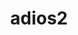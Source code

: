 ---
title: "adios2"
layout: cache
categories: [package, develop-2024-12-22]
meta: {"versions": ["2.10.2", "2.7.1", "2.8.3"], "compilers": ["gcc@=11.1.0", "gcc@=11.4.0", "gcc@=12.4.0", "gcc@=7.3.1", "gcc@=9.4.0", "oneapi@=2024.2.1"], "oss": ["amzn2", "ubuntu20.04", "ubuntu22.04"], "platforms": ["linux"], "targets": ["aarch64", "neoverse_v1", "neoverse_v2", "ppc64le", "x86_64_v3", "x86_64_v4"], "stacks": ["aws-isc", "aws-isc-aarch64", "aws-pcluster-neoverse_v1", "aws-pcluster-x86_64_v4", "data-vis-sdk", "e4s", "e4s-neoverse-v2", "e4s-oneapi", "e4s-power", "e4s-rocm-external", "root"], "num_specs": 34, "num_specs_by_stack": {"aws-isc-aarch64": 1, "root": 34, "aws-pcluster-neoverse_v1": 1, "aws-pcluster-x86_64_v4": 2, "aws-isc": 1, "e4s-power": 5, "data-vis-sdk": 2, "e4s-neoverse-v2": 5, "e4s": 9, "e4s-rocm-external": 3, "e4s-oneapi": 5}}
spec_details: [{"hash": "22zsfphfyrv2mgzo3gpgujcz5ez2qbnx", "compiler": "gcc@=7.3.1", "versions": ["2.7.1"], "os": "amzn2", "platform": "linux", "target": "aarch64", "variants": ["+blosc", "build_system=cmake", "build_type=Release", "+bzip2", "~cuda", "~dataspaces", "~fortran", "generator=make", "~hdf5", "~ipo", "+mpi", "patches=8221073,88b2cd1,9e67deb", "~pic", "+png", "~python", "~rocm", "+ssc", "+sst", "+sz", "+zfp"], "stacks": ["aws-isc-aarch64", "root"], "size": "-", "tarball": "https://binaries.spack.io/develop-2024-12-22/build_cache/linux-amzn2-aarch64/gcc-7.3.1/adios2-2.7.1/linux-amzn2-aarch64-gcc-7.3.1-adios2-2.7.1-22zsfphfyrv2mgzo3gpgujcz5ez2qbnx.spack"}, {"hash": "a66gd4tqemdx6pe2d6tjwgobmgnfps24", "compiler": "gcc@=12.4.0", "versions": ["2.10.2"], "os": "amzn2", "platform": "linux", "target": "neoverse_v1", "variants": ["~aws", "+blosc2", "build_system=cmake", "build_type=Release", "+bzip2", "~campaign", "~cuda", "~dataspaces", "~fortran", "generator=make", "~hdf5", "~ipo", "~kokkos", "+libcatalyst", "~libpressio", "+mgard", "+mpi", "~pic", "+png", "~python", "~rocm", "+sst", "~sycl", "+sz", "+zfp"], "stacks": ["root", "aws-pcluster-neoverse_v1"], "size": "-", "tarball": "https://binaries.spack.io/develop-2024-12-22/build_cache/linux-amzn2-neoverse_v1/gcc-12.4.0/adios2-2.10.2/linux-amzn2-neoverse_v1-gcc-12.4.0-adios2-2.10.2-a66gd4tqemdx6pe2d6tjwgobmgnfps24.spack"}, {"hash": "7ggdnxmyvwsmm7ae3kayjyi6sfado47j", "compiler": "gcc@=12.4.0", "versions": ["2.10.2"], "os": "amzn2", "platform": "linux", "target": "x86_64_v3", "variants": ["~aws", "+blosc2", "build_system=cmake", "build_type=Release", "+bzip2", "~campaign", "~cuda", "~dataspaces", "~fortran", "generator=make", "~hdf5", "~ipo", "~kokkos", "+libcatalyst", "~libpressio", "+mgard", "+mpi", "~pic", "+png", "~python", "~rocm", "+sst", "~sycl", "+sz", "+zfp"], "stacks": ["aws-pcluster-x86_64_v4", "root"], "size": "-", "tarball": "https://binaries.spack.io/develop-2024-12-22/build_cache/linux-amzn2-x86_64_v3/gcc-12.4.0/adios2-2.10.2/linux-amzn2-x86_64_v3-gcc-12.4.0-adios2-2.10.2-7ggdnxmyvwsmm7ae3kayjyi6sfado47j.spack"}, {"hash": "ktor4jha24f6brlc4xma6fxrzgad4tor", "compiler": "gcc@=7.3.1", "versions": ["2.7.1"], "os": "amzn2", "platform": "linux", "target": "x86_64_v3", "variants": ["+blosc", "build_system=cmake", "build_type=Release", "+bzip2", "~cuda", "~dataspaces", "~fortran", "generator=make", "~hdf5", "~ipo", "+mpi", "patches=8221073,88b2cd1,9e67deb", "~pic", "+png", "~python", "~rocm", "+ssc", "+sst", "+sz", "+zfp"], "stacks": ["aws-isc", "root"], "size": "-", "tarball": "https://binaries.spack.io/develop-2024-12-22/build_cache/linux-amzn2-x86_64_v3/gcc-7.3.1/adios2-2.7.1/linux-amzn2-x86_64_v3-gcc-7.3.1-adios2-2.7.1-ktor4jha24f6brlc4xma6fxrzgad4tor.spack"}, {"hash": "tv2met4dusegppnzbpys4nxb2oyqwnf2", "compiler": "gcc@=12.4.0", "versions": ["2.10.2"], "os": "amzn2", "platform": "linux", "target": "x86_64_v4", "variants": ["~aws", "+blosc2", "build_system=cmake", "build_type=Release", "+bzip2", "~campaign", "~cuda", "~dataspaces", "~fortran", "generator=make", "~hdf5", "~ipo", "~kokkos", "+libcatalyst", "~libpressio", "+mgard", "+mpi", "~pic", "+png", "~python", "~rocm", "+sst", "~sycl", "+sz", "+zfp"], "stacks": ["aws-pcluster-x86_64_v4", "root"], "size": "-", "tarball": "https://binaries.spack.io/develop-2024-12-22/build_cache/linux-amzn2-x86_64_v4/gcc-12.4.0/adios2-2.10.2/linux-amzn2-x86_64_v4-gcc-12.4.0-adios2-2.10.2-tv2met4dusegppnzbpys4nxb2oyqwnf2.spack"}, {"hash": "iglea6emskyijmrpacqhrutznurynzyj", "compiler": "gcc@=9.4.0", "versions": ["2.10.2"], "os": "ubuntu20.04", "platform": "linux", "target": "ppc64le", "variants": ["~aws", "+blosc2", "build_system=cmake", "build_type=Release", "+bzip2", "~campaign", "+cuda", "cuda_arch=70", "+dataman", "~dataspaces", "+fortran", "generator=make", "+hdf5", "~ipo", "~kokkos", "+libcatalyst", "~libpressio", "+mgard", "+mpi", "+pic", "+png", "+python", "~rocm", "+shared", "+sst", "~sycl", "~sz", "+zfp"], "stacks": ["e4s-power", "root"], "size": "-", "tarball": "https://binaries.spack.io/develop-2024-12-22/build_cache/linux-ubuntu20.04-ppc64le/gcc-9.4.0/adios2-2.10.2/linux-ubuntu20.04-ppc64le-gcc-9.4.0-adios2-2.10.2-iglea6emskyijmrpacqhrutznurynzyj.spack"}, {"hash": "leg4lmqcjb3w33fgx5skxa52ii3wosrg", "compiler": "gcc@=9.4.0", "versions": ["2.10.2"], "os": "ubuntu20.04", "platform": "linux", "target": "ppc64le", "variants": ["~aws", "+blosc2", "build_system=cmake", "build_type=Release", "+bzip2", "~campaign", "+cuda", "cuda_arch=70", "~dataspaces", "+fortran", "generator=make", "~hdf5", "~ipo", "~kokkos", "+libcatalyst", "~libpressio", "+mgard", "+mpi", "~pic", "+png", "~python", "~rocm", "+sst", "~sycl", "+sz", "+zfp"], "stacks": ["e4s-power", "root"], "size": "-", "tarball": "https://binaries.spack.io/develop-2024-12-22/build_cache/linux-ubuntu20.04-ppc64le/gcc-9.4.0/adios2-2.10.2/linux-ubuntu20.04-ppc64le-gcc-9.4.0-adios2-2.10.2-leg4lmqcjb3w33fgx5skxa52ii3wosrg.spack"}, {"hash": "nycxb5maqlaotcaywq373w6abxqbpuwj", "compiler": "gcc@=9.4.0", "versions": ["2.10.2"], "os": "ubuntu20.04", "platform": "linux", "target": "ppc64le", "variants": ["~aws", "+blosc2", "build_system=cmake", "build_type=Release", "+bzip2", "~campaign", "~cuda", "~dataspaces", "+fortran", "generator=make", "~hdf5", "~ipo", "~kokkos", "+libcatalyst", "~libpressio", "+mgard", "+mpi", "~pic", "+png", "~python", "~rocm", "+sst", "~sycl", "+sz", "+zfp"], "stacks": ["e4s-power", "root"], "size": "-", "tarball": "https://binaries.spack.io/develop-2024-12-22/build_cache/linux-ubuntu20.04-ppc64le/gcc-9.4.0/adios2-2.10.2/linux-ubuntu20.04-ppc64le-gcc-9.4.0-adios2-2.10.2-nycxb5maqlaotcaywq373w6abxqbpuwj.spack"}, {"hash": "okclyk7f3mu4xzkfcth2epw7ozhdlleq", "compiler": "gcc@=9.4.0", "versions": ["2.10.2"], "os": "ubuntu20.04", "platform": "linux", "target": "ppc64le", "variants": ["~aws", "+blosc2", "build_system=cmake", "build_type=Release", "+bzip2", "~campaign", "~cuda", "~dataspaces", "~fortran", "generator=make", "~hdf5", "~ipo", "~kokkos", "+libcatalyst", "~libpressio", "+mgard", "+mpi", "~pic", "+png", "~python", "~rocm", "+sst", "~sycl", "+sz", "+zfp"], "stacks": ["e4s-power", "root"], "size": "-", "tarball": "https://binaries.spack.io/develop-2024-12-22/build_cache/linux-ubuntu20.04-ppc64le/gcc-9.4.0/adios2-2.10.2/linux-ubuntu20.04-ppc64le-gcc-9.4.0-adios2-2.10.2-okclyk7f3mu4xzkfcth2epw7ozhdlleq.spack"}, {"hash": "stzivr5xpz6xhqzngjip2zf4lduaa3g5", "compiler": "gcc@=9.4.0", "versions": ["2.10.2"], "os": "ubuntu20.04", "platform": "linux", "target": "ppc64le", "variants": ["~aws", "+blosc2", "build_system=cmake", "build_type=Release", "+bzip2", "~campaign", "~cuda", "~dataspaces", "+fortran", "generator=make", "~hdf5", "~ipo", "~kokkos", "+libcatalyst", "~libpressio", "+mgard", "+mpi", "~pic", "+png", "~python", "~rocm", "+sst", "~sycl", "+sz", "+zfp"], "stacks": ["e4s-power", "root"], "size": "-", "tarball": "https://binaries.spack.io/develop-2024-12-22/build_cache/linux-ubuntu20.04-ppc64le/gcc-9.4.0/adios2-2.10.2/linux-ubuntu20.04-ppc64le-gcc-9.4.0-adios2-2.10.2-stzivr5xpz6xhqzngjip2zf4lduaa3g5.spack"}, {"hash": "r3ggcwt3fobj5s46f7i7fivnmg27ixo7", "compiler": "gcc@=11.1.0", "versions": ["2.10.2"], "os": "ubuntu20.04", "platform": "linux", "target": "x86_64_v3", "variants": ["~aws", "+blosc2", "build_system=cmake", "build_type=Release", "+bzip2", "~campaign", "~cuda", "+dataman", "~dataspaces", "+fortran", "generator=make", "+hdf5", "~ipo", "~kokkos", "+libcatalyst", "~libpressio", "+mgard", "+mpi", "+pic", "+png", "+python", "~rocm", "+shared", "+sst", "~sycl", "+sz", "+zfp"], "stacks": ["data-vis-sdk", "root"], "size": "-", "tarball": "https://binaries.spack.io/develop-2024-12-22/build_cache/linux-ubuntu20.04-x86_64_v3/gcc-11.1.0/adios2-2.10.2/linux-ubuntu20.04-x86_64_v3-gcc-11.1.0-adios2-2.10.2-r3ggcwt3fobj5s46f7i7fivnmg27ixo7.spack"}, {"hash": "v7co2q7kc5552bb2fuugvo7xruep3wxu", "compiler": "gcc@=11.1.0", "versions": ["2.10.2"], "os": "ubuntu20.04", "platform": "linux", "target": "x86_64_v3", "variants": ["~aws", "+blosc2", "build_system=cmake", "build_type=Release", "+bzip2", "~campaign", "~cuda", "+dataman", "~dataspaces", "+fortran", "generator=make", "+hdf5", "~ipo", "~kokkos", "+libcatalyst", "~libpressio", "+mgard", "+mpi", "+pic", "+png", "+python", "~rocm", "+shared", "+sst", "~sycl", "+sz", "+zfp"], "stacks": ["data-vis-sdk", "root"], "size": "-", "tarball": "https://binaries.spack.io/develop-2024-12-22/build_cache/linux-ubuntu20.04-x86_64_v3/gcc-11.1.0/adios2-2.10.2/linux-ubuntu20.04-x86_64_v3-gcc-11.1.0-adios2-2.10.2-v7co2q7kc5552bb2fuugvo7xruep3wxu.spack"}, {"hash": "4y2vwopqtdvwydv6bel3je567aaac3aj", "compiler": "gcc@=11.4.0", "versions": ["2.10.2"], "os": "ubuntu22.04", "platform": "linux", "target": "neoverse_v2", "variants": ["~aws", "+blosc2", "build_system=cmake", "build_type=Release", "+bzip2", "~campaign", "+cuda", "cuda_arch=90", "~dataspaces", "+fortran", "generator=make", "~hdf5", "~ipo", "~kokkos", "+libcatalyst", "~libpressio", "+mgard", "+mpi", "~pic", "+png", "~python", "~rocm", "+sst", "~sycl", "+sz", "+zfp"], "stacks": ["e4s-neoverse-v2", "root"], "size": "-", "tarball": "https://binaries.spack.io/develop-2024-12-22/build_cache/linux-ubuntu22.04-neoverse_v2/gcc-11.4.0/adios2-2.10.2/linux-ubuntu22.04-neoverse_v2-gcc-11.4.0-adios2-2.10.2-4y2vwopqtdvwydv6bel3je567aaac3aj.spack"}, {"hash": "544ctqnwgxwljw6vwngb6epe6gugo6dy", "compiler": "gcc@=11.4.0", "versions": ["2.10.2"], "os": "ubuntu22.04", "platform": "linux", "target": "neoverse_v2", "variants": ["~aws", "+blosc2", "build_system=cmake", "build_type=Release", "+bzip2", "~campaign", "~cuda", "~dataspaces", "+fortran", "generator=make", "~hdf5", "~ipo", "~kokkos", "+libcatalyst", "~libpressio", "+mgard", "+mpi", "~pic", "+png", "~python", "~rocm", "+sst", "~sycl", "+sz", "+zfp"], "stacks": ["e4s-neoverse-v2", "root"], "size": "-", "tarball": "https://binaries.spack.io/develop-2024-12-22/build_cache/linux-ubuntu22.04-neoverse_v2/gcc-11.4.0/adios2-2.10.2/linux-ubuntu22.04-neoverse_v2-gcc-11.4.0-adios2-2.10.2-544ctqnwgxwljw6vwngb6epe6gugo6dy.spack"}, {"hash": "by6dpitroy6sxee2lwtnodzemjwjftvg", "compiler": "gcc@=11.4.0", "versions": ["2.10.2"], "os": "ubuntu22.04", "platform": "linux", "target": "neoverse_v2", "variants": ["~aws", "+blosc2", "build_system=cmake", "build_type=Release", "+bzip2", "~campaign", "~cuda", "+dataman", "~dataspaces", "+fortran", "generator=make", "+hdf5", "~ipo", "~kokkos", "+libcatalyst", "~libpressio", "+mgard", "+mpi", "+pic", "+png", "+python", "~rocm", "+shared", "+sst", "~sycl", "+sz", "+zfp"], "stacks": ["e4s-neoverse-v2", "root"], "size": "-", "tarball": "https://binaries.spack.io/develop-2024-12-22/build_cache/linux-ubuntu22.04-neoverse_v2/gcc-11.4.0/adios2-2.10.2/linux-ubuntu22.04-neoverse_v2-gcc-11.4.0-adios2-2.10.2-by6dpitroy6sxee2lwtnodzemjwjftvg.spack"}, {"hash": "jbetbuvygrwqlc3otnzhyskswxb3gmp7", "compiler": "gcc@=11.4.0", "versions": ["2.10.2"], "os": "ubuntu22.04", "platform": "linux", "target": "neoverse_v2", "variants": ["~aws", "+blosc2", "build_system=cmake", "build_type=Release", "+bzip2", "~campaign", "~cuda", "~dataspaces", "~fortran", "generator=make", "~hdf5", "~ipo", "~kokkos", "+libcatalyst", "~libpressio", "+mgard", "+mpi", "~pic", "+png", "~python", "~rocm", "+sst", "~sycl", "+sz", "+zfp"], "stacks": ["e4s-neoverse-v2", "root"], "size": "-", "tarball": "https://binaries.spack.io/develop-2024-12-22/build_cache/linux-ubuntu22.04-neoverse_v2/gcc-11.4.0/adios2-2.10.2/linux-ubuntu22.04-neoverse_v2-gcc-11.4.0-adios2-2.10.2-jbetbuvygrwqlc3otnzhyskswxb3gmp7.spack"}, {"hash": "zijyb4pbwtj6tkzzch6muejgupvyjucr", "compiler": "gcc@=11.4.0", "versions": ["2.10.2"], "os": "ubuntu22.04", "platform": "linux", "target": "neoverse_v2", "variants": ["~aws", "+blosc2", "build_system=cmake", "build_type=Release", "+bzip2", "~campaign", "~cuda", "~dataspaces", "+fortran", "generator=make", "~hdf5", "~ipo", "~kokkos", "+libcatalyst", "~libpressio", "+mgard", "+mpi", "~pic", "+png", "~python", "~rocm", "+sst", "~sycl", "+sz", "+zfp"], "stacks": ["e4s-neoverse-v2", "root"], "size": "-", "tarball": "https://binaries.spack.io/develop-2024-12-22/build_cache/linux-ubuntu22.04-neoverse_v2/gcc-11.4.0/adios2-2.10.2/linux-ubuntu22.04-neoverse_v2-gcc-11.4.0-adios2-2.10.2-zijyb4pbwtj6tkzzch6muejgupvyjucr.spack"}, {"hash": "5mpn7jmo6ax532qtaxc6tq4jnicvbomi", "compiler": "gcc@=11.4.0", "versions": ["2.10.2"], "os": "ubuntu22.04", "platform": "linux", "target": "x86_64_v3", "variants": ["~aws", "+blosc2", "build_system=cmake", "build_type=Release", "+bzip2", "~campaign", "+cuda", "cuda_arch=90", "~dataspaces", "+fortran", "generator=make", "~hdf5", "~ipo", "~kokkos", "+libcatalyst", "~libpressio", "+mgard", "+mpi", "~pic", "+png", "~python", "~rocm", "+sst", "~sycl", "+sz", "+zfp"], "stacks": ["e4s", "root"], "size": "-", "tarball": "https://binaries.spack.io/develop-2024-12-22/build_cache/linux-ubuntu22.04-x86_64_v3/gcc-11.4.0/adios2-2.10.2/linux-ubuntu22.04-x86_64_v3-gcc-11.4.0-adios2-2.10.2-5mpn7jmo6ax532qtaxc6tq4jnicvbomi.spack"}, {"hash": "5pgehl6ckcicbfqxrcmvjv7qo7whsrxa", "compiler": "gcc@=11.4.0", "versions": ["2.10.2"], "os": "ubuntu22.04", "platform": "linux", "target": "x86_64_v3", "variants": ["~aws", "+blosc2", "build_system=cmake", "build_type=Release", "+bzip2", "~campaign", "~cuda", "~dataspaces", "+fortran", "generator=make", "~hdf5", "~ipo", "~kokkos", "+libcatalyst", "~libpressio", "+mgard", "+mpi", "~pic", "+png", "~python", "~rocm", "+sst", "~sycl", "+sz", "+zfp"], "stacks": ["e4s", "root"], "size": "-", "tarball": "https://binaries.spack.io/develop-2024-12-22/build_cache/linux-ubuntu22.04-x86_64_v3/gcc-11.4.0/adios2-2.10.2/linux-ubuntu22.04-x86_64_v3-gcc-11.4.0-adios2-2.10.2-5pgehl6ckcicbfqxrcmvjv7qo7whsrxa.spack"}, {"hash": "gwsvbqyfhfjcxeqopacs5lt33u5q463t", "compiler": "gcc@=11.4.0", "versions": ["2.10.2"], "os": "ubuntu22.04", "platform": "linux", "target": "x86_64_v3", "variants": ["~aws", "+blosc2", "build_system=cmake", "build_type=Release", "+bzip2", "~campaign", "~cuda", "+dataman", "~dataspaces", "+fortran", "generator=make", "+hdf5", "~ipo", "~kokkos", "+libcatalyst", "~libpressio", "+mgard", "+mpi", "+pic", "+png", "+python", "~rocm", "+shared", "+sst", "~sycl", "+sz", "+zfp"], "stacks": ["e4s", "root"], "size": "-", "tarball": "https://binaries.spack.io/develop-2024-12-22/build_cache/linux-ubuntu22.04-x86_64_v3/gcc-11.4.0/adios2-2.10.2/linux-ubuntu22.04-x86_64_v3-gcc-11.4.0-adios2-2.10.2-gwsvbqyfhfjcxeqopacs5lt33u5q463t.spack"}, {"hash": "hd3z2onq2mseze3avacwjszh2czbpkss", "compiler": "gcc@=11.4.0", "versions": ["2.10.2"], "os": "ubuntu22.04", "platform": "linux", "target": "x86_64_v3", "variants": ["amdgpu_target=gfx90a", "~aws", "+blosc2", "build_system=cmake", "build_type=Release", "+bzip2", "~campaign", "~cuda", "~dataspaces", "+fortran", "generator=make", "~hdf5", "~ipo", "+kokkos", "+libcatalyst", "~libpressio", "+mgard", "+mpi", "~pic", "+png", "~python", "+rocm", "+sst", "~sycl", "+sz", "+zfp"], "stacks": ["e4s-rocm-external", "root"], "size": "-", "tarball": "https://binaries.spack.io/develop-2024-12-22/build_cache/linux-ubuntu22.04-x86_64_v3/gcc-11.4.0/adios2-2.10.2/linux-ubuntu22.04-x86_64_v3-gcc-11.4.0-adios2-2.10.2-hd3z2onq2mseze3avacwjszh2czbpkss.spack"}, {"hash": "hdddrgbx6ip2zi4y3kp6gvqvscyhyomj", "compiler": "gcc@=11.4.0", "versions": ["2.10.2"], "os": "ubuntu22.04", "platform": "linux", "target": "x86_64_v3", "variants": ["~aws", "+blosc2", "build_system=cmake", "build_type=Release", "+bzip2", "~campaign", "~cuda", "~dataspaces", "+fortran", "generator=make", "~hdf5", "~ipo", "~kokkos", "+libcatalyst", "~libpressio", "+mgard", "+mpi", "~pic", "+png", "~python", "~rocm", "+sst", "~sycl", "+sz", "+zfp"], "stacks": ["e4s", "root"], "size": "-", "tarball": "https://binaries.spack.io/develop-2024-12-22/build_cache/linux-ubuntu22.04-x86_64_v3/gcc-11.4.0/adios2-2.10.2/linux-ubuntu22.04-x86_64_v3-gcc-11.4.0-adios2-2.10.2-hdddrgbx6ip2zi4y3kp6gvqvscyhyomj.spack"}, {"hash": "hwpx4qgn4d6wahpndjdiakxfcybkau5i", "compiler": "gcc@=11.4.0", "versions": ["2.10.2"], "os": "ubuntu22.04", "platform": "linux", "target": "x86_64_v3", "variants": ["amdgpu_target=gfx908", "~aws", "+blosc2", "build_system=cmake", "build_type=Release", "+bzip2", "~campaign", "~cuda", "~dataspaces", "+fortran", "generator=make", "~hdf5", "~ipo", "+kokkos", "+libcatalyst", "~libpressio", "+mgard", "+mpi", "~pic", "+png", "~python", "+rocm", "+sst", "~sycl", "+sz", "+zfp"], "stacks": ["e4s-rocm-external", "root"], "size": "-", "tarball": "https://binaries.spack.io/develop-2024-12-22/build_cache/linux-ubuntu22.04-x86_64_v3/gcc-11.4.0/adios2-2.10.2/linux-ubuntu22.04-x86_64_v3-gcc-11.4.0-adios2-2.10.2-hwpx4qgn4d6wahpndjdiakxfcybkau5i.spack"}, {"hash": "im6wi76lzkfdqkpyiwji6h2yyjjycsw6", "compiler": "gcc@=11.4.0", "versions": ["2.10.2"], "os": "ubuntu22.04", "platform": "linux", "target": "x86_64_v3", "variants": ["~aws", "+blosc2", "build_system=cmake", "build_type=Release", "+bzip2", "~campaign", "~cuda", "~dataspaces", "+fortran", "generator=make", "+hdf5", "~ipo", "~kokkos", "+libcatalyst", "~libpressio", "+mgard", "+mpi", "~pic", "+png", "+python", "~rocm", "+sst", "~sycl", "+sz", "+zfp"], "stacks": ["e4s", "root"], "size": "-", "tarball": "https://binaries.spack.io/develop-2024-12-22/build_cache/linux-ubuntu22.04-x86_64_v3/gcc-11.4.0/adios2-2.10.2/linux-ubuntu22.04-x86_64_v3-gcc-11.4.0-adios2-2.10.2-im6wi76lzkfdqkpyiwji6h2yyjjycsw6.spack"}, {"hash": "kl3unm7atbpvayprz2tm2s6fklo677yh", "compiler": "gcc@=11.4.0", "versions": ["2.10.2"], "os": "ubuntu22.04", "platform": "linux", "target": "x86_64_v3", "variants": ["~aws", "+blosc2", "build_system=cmake", "build_type=Release", "+bzip2", "~campaign", "+cuda", "cuda_arch=80", "+dataman", "~dataspaces", "+fortran", "generator=make", "+hdf5", "~ipo", "~kokkos", "+libcatalyst", "~libpressio", "+mgard", "+mpi", "+pic", "+png", "+python", "~rocm", "+shared", "+sst", "~sycl", "~sz", "+zfp"], "stacks": ["e4s", "root"], "size": "-", "tarball": "https://binaries.spack.io/develop-2024-12-22/build_cache/linux-ubuntu22.04-x86_64_v3/gcc-11.4.0/adios2-2.10.2/linux-ubuntu22.04-x86_64_v3-gcc-11.4.0-adios2-2.10.2-kl3unm7atbpvayprz2tm2s6fklo677yh.spack"}, {"hash": "lonkpciccl32d6hfzptoxctoxkadai5j", "compiler": "gcc@=11.4.0", "versions": ["2.10.2"], "os": "ubuntu22.04", "platform": "linux", "target": "x86_64_v3", "variants": ["~aws", "+blosc2", "build_system=cmake", "build_type=Release", "+bzip2", "~campaign", "~cuda", "~dataspaces", "+fortran", "generator=make", "~hdf5", "~ipo", "~kokkos", "+libcatalyst", "~libpressio", "+mgard", "+mpi", "~pic", "+png", "~python", "~rocm", "+sst", "~sycl", "+sz", "+zfp"], "stacks": ["e4s", "root"], "size": "-", "tarball": "https://binaries.spack.io/develop-2024-12-22/build_cache/linux-ubuntu22.04-x86_64_v3/gcc-11.4.0/adios2-2.10.2/linux-ubuntu22.04-x86_64_v3-gcc-11.4.0-adios2-2.10.2-lonkpciccl32d6hfzptoxctoxkadai5j.spack"}, {"hash": "ly567w43we7632aj63646wplzqj674jb", "compiler": "gcc@=11.4.0", "versions": ["2.10.2"], "os": "ubuntu22.04", "platform": "linux", "target": "x86_64_v3", "variants": ["~aws", "+blosc2", "build_system=cmake", "build_type=Release", "+bzip2", "~campaign", "~cuda", "~dataspaces", "~fortran", "generator=make", "~hdf5", "~ipo", "~kokkos", "+libcatalyst", "~libpressio", "+mgard", "+mpi", "~pic", "+png", "~python", "~rocm", "+sst", "~sycl", "+sz", "+zfp"], "stacks": ["e4s", "root"], "size": "-", "tarball": "https://binaries.spack.io/develop-2024-12-22/build_cache/linux-ubuntu22.04-x86_64_v3/gcc-11.4.0/adios2-2.10.2/linux-ubuntu22.04-x86_64_v3-gcc-11.4.0-adios2-2.10.2-ly567w43we7632aj63646wplzqj674jb.spack"}, {"hash": "qrb6scruqogp5lxrw7gax6wh66nofeuy", "compiler": "gcc@=11.4.0", "versions": ["2.10.2"], "os": "ubuntu22.04", "platform": "linux", "target": "x86_64_v3", "variants": ["~aws", "+blosc2", "build_system=cmake", "build_type=Release", "+bzip2", "~campaign", "+cuda", "cuda_arch=80", "~dataspaces", "+fortran", "generator=make", "~hdf5", "~ipo", "~kokkos", "+libcatalyst", "~libpressio", "+mgard", "+mpi", "~pic", "+png", "~python", "~rocm", "+sst", "~sycl", "+sz", "+zfp"], "stacks": ["e4s", "root"], "size": "-", "tarball": "https://binaries.spack.io/develop-2024-12-22/build_cache/linux-ubuntu22.04-x86_64_v3/gcc-11.4.0/adios2-2.10.2/linux-ubuntu22.04-x86_64_v3-gcc-11.4.0-adios2-2.10.2-qrb6scruqogp5lxrw7gax6wh66nofeuy.spack"}, {"hash": "ttl4wuzm5idy45z7cxub444x6zph5l43", "compiler": "gcc@=11.4.0", "versions": ["2.10.2"], "os": "ubuntu22.04", "platform": "linux", "target": "x86_64_v3", "variants": ["~aws", "+blosc2", "build_system=cmake", "build_type=Release", "+bzip2", "~campaign", "~cuda", "~dataspaces", "+fortran", "generator=make", "~hdf5", "~ipo", "~kokkos", "+libcatalyst", "~libpressio", "+mgard", "+mpi", "~pic", "+png", "~python", "~rocm", "+sst", "~sycl", "+sz", "+zfp"], "stacks": ["e4s-rocm-external", "root"], "size": "-", "tarball": "https://binaries.spack.io/develop-2024-12-22/build_cache/linux-ubuntu22.04-x86_64_v3/gcc-11.4.0/adios2-2.10.2/linux-ubuntu22.04-x86_64_v3-gcc-11.4.0-adios2-2.10.2-ttl4wuzm5idy45z7cxub444x6zph5l43.spack"}, {"hash": "qkc7kte7ewarjrbl3cnvg3cf3dpb7rti", "compiler": "oneapi@=2024.2.1", "versions": ["2.10.2"], "os": "ubuntu22.04", "platform": "linux", "target": "x86_64_v3", "variants": ["~aws", "~blosc2", "build_system=cmake", "build_type=Release", "+bzip2", "~campaign", "~cuda", "~dataspaces", "+fortran", "generator=make", "~hdf5", "~ipo", "~kokkos", "+libcatalyst", "~libpressio", "+mgard", "+mpi", "~pic", "+png", "~python", "~rocm", "+sst", "~sycl", "+sz", "+zfp"], "stacks": ["e4s-oneapi", "root"], "size": "-", "tarball": "https://binaries.spack.io/develop-2024-12-22/build_cache/linux-ubuntu22.04-x86_64_v3/oneapi-2024.2.1/adios2-2.10.2/linux-ubuntu22.04-x86_64_v3-oneapi-2024.2.1-adios2-2.10.2-qkc7kte7ewarjrbl3cnvg3cf3dpb7rti.spack"}, {"hash": "7i6y5r5bsrogzhdj4nmegrg42s3vraj3", "compiler": "oneapi@=2024.2.1", "versions": ["2.8.3"], "os": "ubuntu22.04", "platform": "linux", "target": "x86_64_v3", "variants": ["+blosc", "build_system=cmake", "build_type=Release", "+bzip2", "~cuda", "~dataspaces", "+fortran", "generator=make", "~hdf5", "~ipo", "~libpressio", "+mgard", "+mpi", "~pic", "+png", "~python", "~rocm", "+sst", "+sz", "+zfp"], "stacks": ["e4s-oneapi", "root"], "size": "-", "tarball": "https://binaries.spack.io/develop-2024-12-22/build_cache/linux-ubuntu22.04-x86_64_v3/oneapi-2024.2.1/adios2-2.8.3/linux-ubuntu22.04-x86_64_v3-oneapi-2024.2.1-adios2-2.8.3-7i6y5r5bsrogzhdj4nmegrg42s3vraj3.spack"}, {"hash": "butvrgt6j2xkyjrk6sswwogtunjm7lpy", "compiler": "oneapi@=2024.2.1", "versions": ["2.8.3"], "os": "ubuntu22.04", "platform": "linux", "target": "x86_64_v3", "variants": ["+blosc", "build_system=cmake", "build_type=Release", "+bzip2", "~cuda", "+dataman", "~dataspaces", "+fortran", "generator=make", "+hdf5", "~ipo", "~libpressio", "+mgard", "+mpi", "+pic", "+png", "+python", "~rocm", "+shared", "+sst", "+sz", "+zfp"], "stacks": ["e4s-oneapi", "root"], "size": "-", "tarball": "https://binaries.spack.io/develop-2024-12-22/build_cache/linux-ubuntu22.04-x86_64_v3/oneapi-2024.2.1/adios2-2.8.3/linux-ubuntu22.04-x86_64_v3-oneapi-2024.2.1-adios2-2.8.3-butvrgt6j2xkyjrk6sswwogtunjm7lpy.spack"}, {"hash": "qzd4pdpprrrbxstzfphmigkwvpnrdwkq", "compiler": "oneapi@=2024.2.1", "versions": ["2.8.3"], "os": "ubuntu22.04", "platform": "linux", "target": "x86_64_v3", "variants": ["+blosc", "build_system=cmake", "build_type=Release", "+bzip2", "~cuda", "~dataspaces", "+fortran", "generator=make", "~hdf5", "~ipo", "~libpressio", "+mgard", "+mpi", "~pic", "+png", "~python", "~rocm", "+sst", "+sz", "+zfp"], "stacks": ["e4s-oneapi", "root"], "size": "-", "tarball": "https://binaries.spack.io/develop-2024-12-22/build_cache/linux-ubuntu22.04-x86_64_v3/oneapi-2024.2.1/adios2-2.8.3/linux-ubuntu22.04-x86_64_v3-oneapi-2024.2.1-adios2-2.8.3-qzd4pdpprrrbxstzfphmigkwvpnrdwkq.spack"}, {"hash": "vvhwcb43jpu4m5zkxlnmq5nqmp4n3wo4", "compiler": "oneapi@=2024.2.1", "versions": ["2.8.3"], "os": "ubuntu22.04", "platform": "linux", "target": "x86_64_v3", "variants": ["+blosc", "build_system=cmake", "build_type=Release", "+bzip2", "~cuda", "~dataspaces", "~fortran", "generator=make", "~hdf5", "~ipo", "~libpressio", "+mgard", "+mpi", "~pic", "+png", "~python", "~rocm", "+sst", "+sz", "+zfp"], "stacks": ["e4s-oneapi", "root"], "size": "-", "tarball": "https://binaries.spack.io/develop-2024-12-22/build_cache/linux-ubuntu22.04-x86_64_v3/oneapi-2024.2.1/adios2-2.8.3/linux-ubuntu22.04-x86_64_v3-oneapi-2024.2.1-adios2-2.8.3-vvhwcb43jpu4m5zkxlnmq5nqmp4n3wo4.spack"}]
---